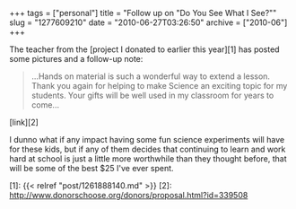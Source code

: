 +++
tags = ["personal"]
title = "Follow up on \"Do You See What I See?\""
slug = "1277609210"
date = "2010-06-27T03:26:50"
archive = ["2010-06"]
+++

The teacher from the [project I donated to earlier this year][1] has
posted some pictures and a follow-up note: 

> ...Hands on material is such a wonderful way to extend a lesson. Thank
> you again for helping to make Science an exciting topic for my students.
> Your gifts will be well used in my classroom for years to come...

[link][2]

I dunno what if any impact having some fun science experiments will have
for these kids, but if any of them decides that continuing to learn and
work hard at school is just a little more worthwhile than they thought
before, that will be some of the best $25 I've ever spent.

[1]: {{< relref "post/1261888140.md" >}}
[2]: http://www.donorschoose.org/donors/proposal.html?id=339508
